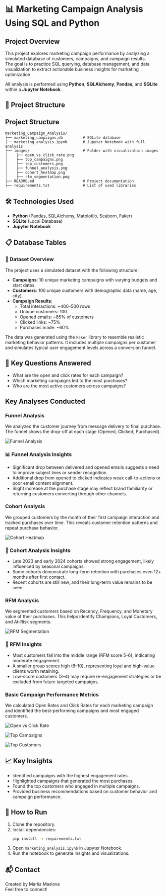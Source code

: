 # 📊 Marketing Campaign Analysis Using SQL and Python

## Project Overview
This project explores marketing campaign performance by analyzing a simulated database of customers, campaigns, and campaign results.  
The goal is to practice SQL querying, database management, and data visualization to extract actionable business insights for marketing optimization.

All analysis is performed using **Python**, **SQLAlchemy**, **Pandas**, and **SQLite** within a **Jupyter Notebook**.

## 📂 Project Structure
## Project Structure
```
Marketing_Campaign_Analysis/
├── marketing_campaigns.db         # SQLite database
├── marketing_analysis.ipynb       # Jupyter Notebook with full analysis
├── images/                        # Folder with visualization images
│    ├── open_vs_click_rate.png
│    ├── top_campaigns.png
│    ├── top_customers.png
│    ├── funnel_analysis.png
│    ├── cohort_heatmap.png
│    ├── rfm_segmentation.png
├── README.md                      # Project documentation
├── requirements.txt               # List of used libraries
```

## 🛠 Technologies Used
- **Python** (Pandas, SQLAlchemy, Matplotlib, Seaborn, Faker)
- **SQLite** (Local Database)
- **Jupyter Notebook**

## 📋 Database Tables

### 🧾 Dataset Overview

The project uses a simulated dataset with the following structure:

- **Campaigns**: 10 unique marketing campaigns with varying budgets and start dates.
- **Customers**: 100 unique customers with demographic data (name, age, city).
- **Campaign Results**:
  - Total interactions: ~400–500 rows
  - Unique customers: 100
  - Opened emails: ~85% of customers
  - Clicked links: ~75%
  - Purchases made: ~60%

The data was generated using the `Faker` library to resemble realistic marketing behavior patterns. It includes multiple campaigns per customer and simulates typical user engagement levels across a conversion funnel.

## 🧐 Key Questions Answered
- What are the open and click rates for each campaign?
- Which marketing campaigns led to the most purchases?
- Who are the most active customers across campaigns?

## Key Analyses Conducted

### Funnel Analysis
We analyzed the customer journey from message delivery to final purchase. The funnel shows the drop-off at each stage (Opened, Clicked, Purchased).

![Funnel Analysis](images/funnel_analysis.png)

### 📊 Funnel Analysis Insights
- Significant drop between delivered and opened emails suggests a need to improve subject lines or sender recognition.
- Additional drop from opened to clicked indicates weak call-to-actions or poor email content alignment.
- Slight increase at the purchase stage may reflect brand familiarity or returning customers converting through other channels.

### Cohort Analysis
We grouped customers by the month of their first campaign interaction and tracked purchases over time. This reveals customer retention patterns and repeat purchase behavior.

![Cohort Heatmap](images/cohort_heatmap.png)

### 📅 Cohort Analysis Insights
- Late 2023 and early 2024 cohorts showed strong engagement, likely influenced by seasonal campaigns.
- Some cohorts demonstrate long-term retention with purchases even 12+ months after first contact.
- Recent cohorts are still new, and their long-term value remains to be seen.

### RFM Analysis
We segmented customers based on Recency, Frequency, and Monetary value of their purchases. This helps identify Champions, Loyal Customers, and At-Risk segments.

![RFM Segmentation](images/rfm_segmentation.png)

### 💬 RFM Insights
- Most customers fall into the middle range (RFM score 5–6), indicating moderate engagement.
- A smaller group scores high (8–10), representing loyal and high-value clients worth retaining.
- Low-score customers (3–4) may require re-engagement strategies or be excluded from future targeted campaigns.

### Basic Campaign Performance Metrics
We calculated Open Rates and Click Rates for each marketing campaign and identified the best-performing campaigns and most engaged customers.

![Open vs Click Rate](images/open_vs_click_rate.png)

![Top Campaigns](images/top_campaigns.png)

![Top Customers](images/top_customers.png)

## 📈 Key Insights
- Identified campaigns with the highest engagement rates.
- Highlighted campaigns that generated the most purchases.
- Found the top customers who engaged in multiple campaigns.
- Provided business recommendations based on customer behavior and campaign performance.

## 🚀 How to Run
1. Clone the repository.
2. Install dependencies:
    ```bash
    pip install -r requirements.txt
    ```
3. Open `marketing_analysis.ipynb` in Jupyter Notebook.
4. Run the notebook to generate insights and visualizations.

## 📬 Contact
Created by Mariia Maslova  
Feel free to connect!

